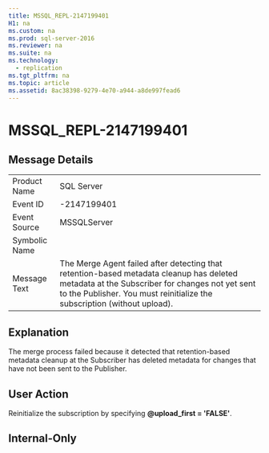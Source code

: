 ```yaml
---
title: MSSQL_REPL-2147199401
H1: na
ms.custom: na
ms.prod: sql-server-2016
ms.reviewer: na
ms.suite: na
ms.technology: 
  - replication
ms.tgt_pltfrm: na
ms.topic: article
ms.assetid: 8ac38398-9279-4e70-a944-a8de997fead6
---
```

# MSSQL_REPL-2147199401
    
## Message Details  
  
|||  
|-|-|  
|Product Name|SQL Server|  
|Event ID|\-2147199401|  
|Event Source|MSSQLServer|  
|Symbolic Name||  
|Message Text|The Merge Agent failed after detecting that retention\-based metadata cleanup has deleted metadata at the Subscriber for changes not yet sent to the Publisher. You must reinitialize the subscription \(without upload\).|  
  
## Explanation  
 The merge process failed because it detected that retention\-based metadata cleanup at the Subscriber has deleted metadata for changes that have not been sent to the Publisher.  
  
## User Action  
 Reinitialize the subscription by specifying **@upload\_first \= 'FALSE'**.  
  
## Internal\-Only  
  